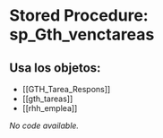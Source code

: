 # Stored Procedure: sp_Gth_venctareas

## Usa los objetos:
- [[GTH_Tarea_Respons]]
- [[gth_tareas]]
- [[rhh_emplea]]

*No code available.*

